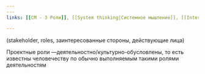 ```yaml
---
---
links: [[СМ - 3 Роли]], [[System thinking|Системное мышление]], [[Interface (software)|интерфейс]]

---
```


(stakeholder, roles, заинтересованные стороны, действующие лица)

Проектные роли —деятельностно/культурно-обусловлены, то есть известны человечеству по обычно выполняемым такими ролями деятельностям